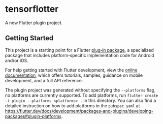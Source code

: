 # tensorflotter

A new Flutter plugin project.

## Getting Started

This project is a starting point for a Flutter
[plug-in package](https://flutter.dev/developing-packages/),
a specialized package that includes platform-specific implementation code for
Android and/or iOS.

For help getting started with Flutter development, view the
[online documentation](https://flutter.dev/docs), which offers tutorials,
samples, guidance on mobile development, and a full API reference.

The plugin project was generated without specifying the `--platforms` flag, no platforms are currently supported.
To add platforms, run `flutter create -t plugin --platforms <platforms> .` in this directory.
You can also find a detailed instruction on how to add platforms in the `pubspec.yaml` at https://flutter.dev/docs/development/packages-and-plugins/developing-packages#plugin-platforms.

